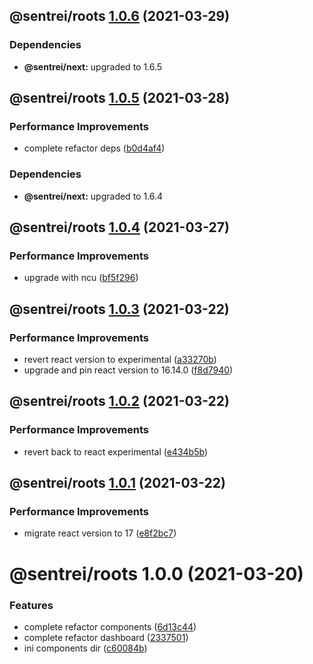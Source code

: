 ## @sentrei/roots [1.0.6](https://github.com/sentrei/sentrei/compare/@sentrei/roots@1.0.5...@sentrei/roots@1.0.6) (2021-03-29)

### Dependencies

- **@sentrei/next:** upgraded to 1.6.5

## @sentrei/roots [1.0.5](https://github.com/sentrei/sentrei/compare/@sentrei/roots@1.0.4...@sentrei/roots@1.0.5) (2021-03-28)

### Performance Improvements

- complete refactor deps ([b0d4af4](https://github.com/sentrei/sentrei/commit/b0d4af47a9c4156fd24187ab78a8aa9607bd4b07))

### Dependencies

- **@sentrei/next:** upgraded to 1.6.4

## @sentrei/roots [1.0.4](https://github.com/sentrei/sentrei/compare/@sentrei/roots@1.0.3...@sentrei/roots@1.0.4) (2021-03-27)

### Performance Improvements

- upgrade with ncu ([bf5f296](https://github.com/sentrei/sentrei/commit/bf5f2966fc9cb75294d2b3f2355081a86a06c14a))

## @sentrei/roots [1.0.3](https://github.com/sentrei/sentrei/compare/@sentrei/roots@1.0.2...@sentrei/roots@1.0.3) (2021-03-22)

### Performance Improvements

- revert react version to experimental ([a33270b](https://github.com/sentrei/sentrei/commit/a33270bc053426f7b53305eca7ebe6b4076668f5))
- upgrade and pin react version to 16.14.0 ([f8d7940](https://github.com/sentrei/sentrei/commit/f8d794076af5c20033436b4eeae4729e2237f75c))

## @sentrei/roots [1.0.2](https://github.com/sentrei/sentrei/compare/@sentrei/roots@1.0.1...@sentrei/roots@1.0.2) (2021-03-22)

### Performance Improvements

- revert back to react experimental ([e434b5b](https://github.com/sentrei/sentrei/commit/e434b5bf19e7021e5b325140fdfa948f3cb750b9))

## @sentrei/roots [1.0.1](https://github.com/sentrei/sentrei/compare/@sentrei/roots@1.0.0...@sentrei/roots@1.0.1) (2021-03-22)

### Performance Improvements

- migrate react version to 17 ([e8f2bc7](https://github.com/sentrei/sentrei/commit/e8f2bc7089f1b52d9126af309b37dc48080a4421))

# @sentrei/roots 1.0.0 (2021-03-20)

### Features

- complete refactor components ([6d13c44](https://github.com/sentrei/sentrei/commit/6d13c44e7b58c1eee353a7c3b9e71edfaa764096))
- complete refactor dashboard ([2337501](https://github.com/sentrei/sentrei/commit/2337501423d8770572c232c858fac71c0599327c))
- ini components dir ([c60084b](https://github.com/sentrei/sentrei/commit/c60084b60ab6692d851372080135e05a0490454a))
